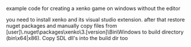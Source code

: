 example code for creating a xenko game on windows without the editor

you need to install xenko and its visual studio extension. after that restore nuget packages and manually copy files from [user]\\.nuget\packages\xenko\3.[version]\Bin\Windows to build directory (bin\x64|x86). Copy SDL dll's into the build dir too
